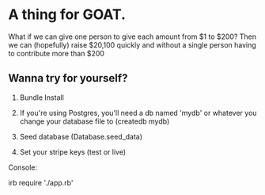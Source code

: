 A thing for GOAT.
===
What if we can give one person to give each amount from $1 to $200? Then we can (hopefully) raise $20,100 quickly and without a single person having to contribute more than $200


Wanna try for yourself?
---

1. Bundle Install

2. If you're using Postgres, you'll need a db named 'mydb' or whatever you change your database file to (createdb mydb)

3. Seed database (Database.seed_data)

4. Set your stripe keys (test or live)


Console:

irb
require './app.rb'
